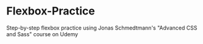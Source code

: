# Flexbox-Practice
Step-by-step flexbox practice using Jonas Schmedtmann's "Advanced CSS and Sass" course on Udemy
